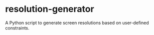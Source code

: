 # resolution-generator
A Python script to generate screen resolutions based on user-defined constraints.
